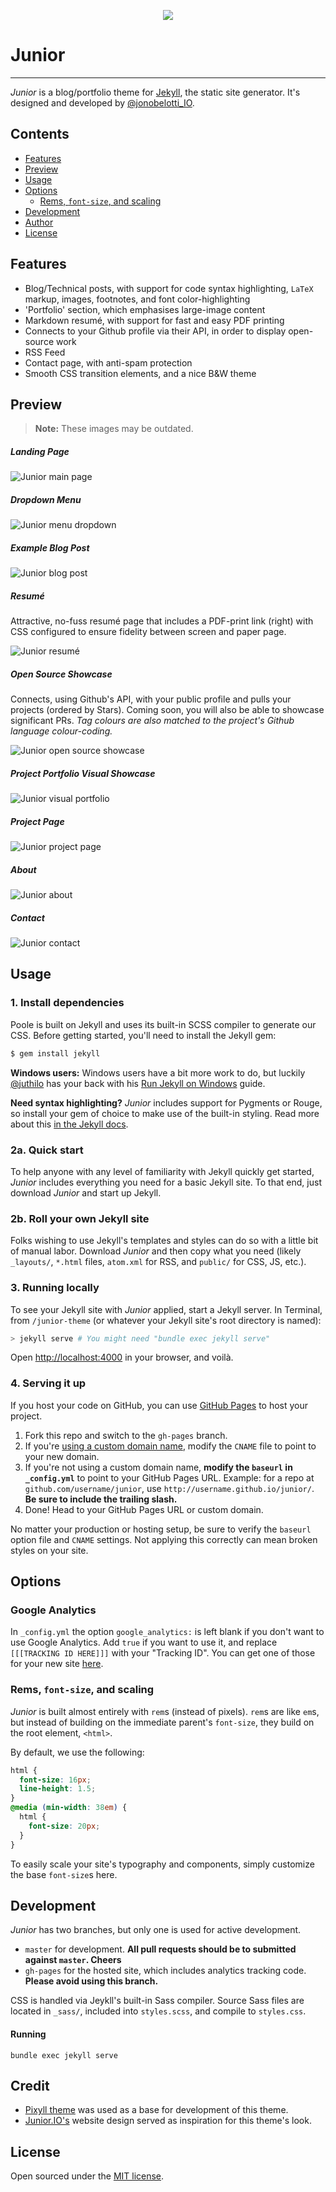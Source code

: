 <p align="center">
  <img src="mockups/rsz_junior.png"/>
</p>

# Junior
-----

*Junior* is a blog/portfolio theme for [Jekyll](http://jekyllrb.com), the static site generator. It's designed and developed by [@jonobelotti_IO](https://twitter.com/jonobelotti_IO).


## Contents

- [Features](#features)
- [Preview](#preview)
- [Usage](#usage)
- [Options](#options)
  - [Rems, `font-size`, and scaling](#rems-font-size-and-scaling)
- [Development](#development)
- [Author](#author)
- [License](#license)

## Features

- Blog/Technical posts, with support for code syntax highlighting, `LaTeX` markup, images, footnotes, and font color-highlighting
- 'Portfolio' section, which emphasises large-image content
- Markdown resumé, with support for fast and easy PDF printing
- Connects to your Github profile via their API, in order to display open-source work
- RSS Feed
- Contact page, with anti-spam protection
- Smooth CSS transition elements, and a nice B&W theme

## Preview

> **Note:** These images may be outdated.

##### Landing Page

![Junior main page](mockups/junior-front-page.png)

##### Dropdown Menu

![Junior menu dropdown](mockups/junior-menu.png)

##### Example Blog Post

![Junior blog post](mockups/junior-post.png)

##### Resumé

Attractive, no-fuss resumé page that includes a PDF-print link (right) with CSS configured to ensure fidelity between screen and paper page.

![Junior resumé](mockups/junior-resume.png)

##### Open Source Showcase

Connects, using Github's API, with your public profile and pulls your projects (ordered by Stars). Coming soon, you will also be able to showcase significant PRs. *Tag colours are also matched to the project's Github language colour-coding.*

![Junior open source showcase](mockups/junior-open-source.png)

##### Project Portfolio Visual Showcase

![Junior visual portfolio](mockups/junior-main-portfolio.png)

##### Project Page

![Junior project page](mockups/junior-portfolio-single.png)

##### About

![Junior about](mockups/junior-about.png)

##### Contact

![Junior contact](mockups/junior-contact.png)

## Usage

### 1. Install dependencies

Poole is built on Jekyll and uses its built-in SCSS compiler to generate our CSS. Before getting started, you'll need to install the Jekyll gem:

```bash
$ gem install jekyll
```

**Windows users:** Windows users have a bit more work to do, but luckily [@juthilo](https://github.com/juthilo) has your back with his [Run Jekyll on Windows](https://github.com/juthilo/run-jekyll-on-windows) guide.

**Need syntax highlighting?** *Junior* includes support for Pygments or Rouge, so install your gem of choice to make use of the built-in styling. Read more about this [in the Jekyll docs](http://jekyllrb.com/docs/templates/#code_snippet_highlighting).

### 2a. Quick start

To help anyone with any level of familiarity with Jekyll quickly get started, *Junior* includes everything you need for a basic Jekyll site. To that end, just download *Junior* and start up Jekyll.

### 2b. Roll your own Jekyll site

Folks wishing to use Jekyll's templates and styles can do so with a little bit of manual labor. Download *Junior* and then copy what you need (likely `_layouts/`, `*.html` files, `atom.xml` for RSS, and `public/` for CSS, JS, etc.).

### 3. Running locally

To see your Jekyll site with *Junior* applied, start a Jekyll server. In Terminal, from `/junior-theme` (or whatever your Jekyll site's root directory is named):

```bash
> jekyll serve # You might need "bundle exec jekyll serve"
```
Open <http://localhost:4000> in your browser, and voilà.

### 4. Serving it up

If you host your code on GitHub, you can use [GitHub Pages](https://pages.github.com) to host your project.

1. Fork this repo and switch to the `gh-pages` branch.
  1. If you're [using a custom domain name](https://help.github.com/articles/setting-up-a-custom-domain-with-github-pages), modify the `CNAME` file to point to your new domain.
  2. If you're not using a custom domain name, **modify the `baseurl` in `_config.yml`** to point to your GitHub Pages URL. Example: for a repo at `github.com/username/junior`, use `http://username.github.io/junior/`. **Be sure to include the trailing slash.**
3. Done! Head to your GitHub Pages URL or custom domain.

No matter your production or hosting setup, be sure to verify the `baseurl` option file and `CNAME` settings. Not applying this correctly can mean broken styles on your site.

## Options

### Google Analytics

In `_config.yml` the option `google_analytics:` is left blank if you don't want to use Google Analytics. Add `true` if you want to use it, and replace `[[[TRACKING ID HERE]]]` with your "Tracking ID". You can get one of those for your new site [here](https://www.google.com/analytics). 


### Rems, `font-size`, and scaling

*Junior* is built almost entirely with `rem`s (instead of pixels). `rem`s are like `em`s, but instead of building on the immediate parent's `font-size`, they build on the root element, `<html>`.

By default, we use the following:

```css
html {
  font-size: 16px;
  line-height: 1.5;
}
@media (min-width: 38em) {
  html {
    font-size: 20px;
  }
}

```

To easily scale your site's typography and components, simply customize the base `font-size`s here.


## Development

*Junior* has two branches, but only one is used for active development.

- `master` for development.  **All pull requests should be to submitted against `master`. Cheers**
- `gh-pages` for the hosted site, which includes analytics tracking code. **Please avoid using this branch.**

CSS is handled via Jeykll's built-in Sass compiler. Source Sass files are located in `_sass/`, included into `styles.scss`, and compile to `styles.css`.

#### Running 

`bundle exec jekyll serve`

## Credit

* [Pixyll theme](https://github.com/johnotander/pixyll) was used as a base for development of this theme.
* [Junior.IO's](http://www.junior.io/) website design served as inspiration for this theme's look.

## License

Open sourced under the [MIT license](LICENSE).
